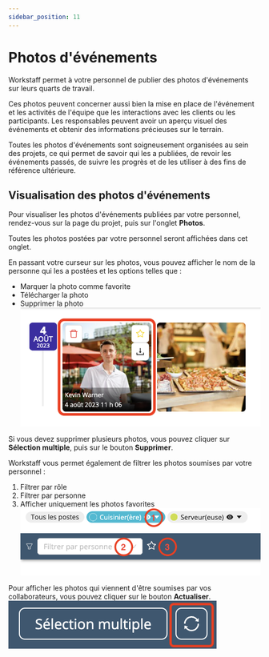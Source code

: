 ```yaml
---
sidebar_position: 11
---
```

# Photos d'événements
Workstaff permet à votre personnel de publier des photos d'événements sur leurs quarts de travail.

Ces photos peuvent concerner aussi bien la mise en place de l'événement et les activités de l'équipe que les interactions avec les clients ou les participants. Les responsables peuvent avoir un aperçu visuel des événements et obtenir des informations précieuses sur le terrain.

Toutes les photos d'événements sont soigneusement organisées au sein des projets, ce qui permet de savoir qui les a publiées, de revoir les événements passés, de suivre les progrès et de les utiliser à des fins de référence ultérieure.

## Visualisation des photos d'événements

Pour visualiser les photos d'événements publiées par votre personnel, rendez-vous sur la page du projet, puis sur l'onglet **Photos**.

Toutes les photos postées par votre personnel seront affichées dans cet onglet.

En passant votre curseur sur les photos, vous pouvez afficher le nom de la personne qui les a postées et les options telles que :
- Marquer la photo comme favorite
- Télécharger la photo
- Supprimer la photo
![event-photos-1.png](../scheduling/Images/event-photos-1.png)

Si vous devez supprimer plusieurs photos, vous pouvez cliquer sur **Sélection multiple**, puis sur le bouton **Supprimer**.

Workstaff vous permet également de filtrer les photos soumises par votre personnel :
1. Filtrer par rôle
2. Filtrer par personne
3. Afficher uniquement les photos favorites
![event-photos-2.png](../scheduling/Images/event-photos-2.png)

Pour afficher les photos qui viennent d'être soumises par vos collaborateurs, vous pouvez cliquer sur le bouton **Actualiser**.
![event-photos-3.png](../scheduling/Images/event-photos-3.png)
